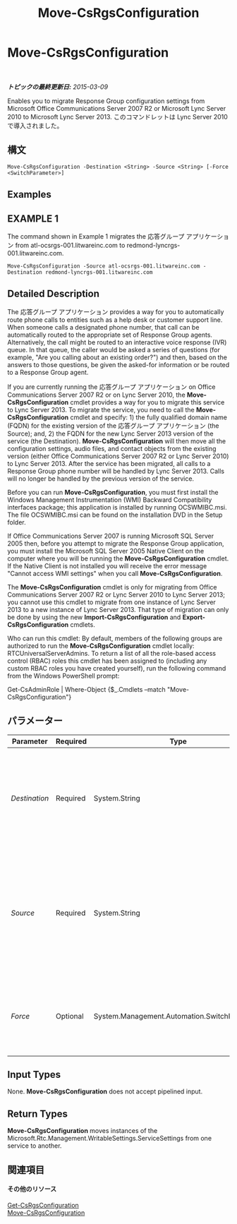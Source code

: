 ﻿---
title: Move-CsRgsConfiguration
TOCTitle: Move-CsRgsConfiguration
ms:assetid: 983eadb8-baee-41ba-bba4-2f2b01471250
ms:mtpsurl: https://technet.microsoft.com/ja-jp/library/Gg398782(v=OCS.15)
ms:contentKeyID: 48272968
ms.date: 05/19/2016
mtps_version: v=OCS.15
ms.translationtype: HT
---

# Move-CsRgsConfiguration

 

_**トピックの最終更新日:** 2015-03-09_

Enables you to migrate Response Group configuration settings from Microsoft Office Communications Server 2007 R2 or Microsoft Lync Server 2010 to Microsoft Lync Server 2013. このコマンドレットは Lync Server 2010 で導入されました。

## 構文

    Move-CsRgsConfiguration -Destination <String> -Source <String> [-Force <SwitchParameter>]

## Examples

## EXAMPLE 1

The command shown in Example 1 migrates the 応答グループ アプリケーション from atl-ocsrgs-001.litwareinc.com to redmond-lyncrgs-001.litwareinc.com.

    Move-CsRgsConfiguration -Source atl-ocsrgs-001.litwareinc.com -Destination redmond-lyncrgs-001.litwareinc.com 

## Detailed Description

The 応答グループ アプリケーション provides a way for you to automatically route phone calls to entities such as a help desk or customer support line. When someone calls a designated phone number, that call can be automatically routed to the appropriate set of Response Group agents. Alternatively, the call might be routed to an interactive voice response (IVR) queue. In that queue, the caller would be asked a series of questions (for example, "Are you calling about an existing order?") and then, based on the answers to those questions, be given the asked-for information or be routed to a Response Group agent.

If you are currently running the 応答グループ アプリケーション on Office Communications Server 2007 R2 or on Lync Server 2010, the **Move-CsRgsConfiguration** cmdlet provides a way for you to migrate this service to Lync Server 2013. To migrate the service, you need to call the **Move-CsRgsConfiguration** cmdlet and specify: 1) the fully qualified domain name (FQDN) for the existing version of the 応答グループ アプリケーション (the Source); and, 2) the FQDN for the new Lync Server 2013 version of the service (the Destination). **Move-CsRgsConfiguration** will then move all the configuration settings, audio files, and contact objects from the existing version (either Office Communications Server 2007 R2 or Lync Server 2010) to Lync Server 2013. After the service has been migrated, all calls to a Response Group phone number will be handled by Lync Server 2013. Calls will no longer be handled by the previous version of the service.

Before you can run **Move-CsRgsConfiguration**, you must first install the Windows Management Instrumentation (WMI) Backward Compatibility interfaces package; this application is installed by running OCSWMIBC.msi. The file OCSWMIBC.msi can be found on the installation DVD in the Setup folder.

If Office Communications Server 2007 is running Microsoft SQL Server 2005 then, before you attempt to migrate the Response Group application, you must install the Microsoft SQL Server 2005 Native Client on the computer where you will be running the **Move-CsRgsConfiguration** cmdlet. If the Native Client is not installed you will receive the error message "Cannot access WMI settings" when you call **Move-CsRgsConfiguration**.

The **Move-CsRgsConfiguration** cmdlet is only for migrating from Office Communications Server 2007 R2 or Lync Server 2010 to Lync Server 2013; you cannot use this cmdlet to migrate from one instance of Lync Server 2013 to a new instance of Lync Server 2013. That type of migration can only be done by using the new **Import-CsRgsConfiguration** and **Export-CsRgsConfiguration** cmdlets.

Who can run this cmdlet: By default, members of the following groups are authorized to run the **Move-CsRgsConfiguration** cmdlet locally: RTCUniversalServerAdmins. To return a list of all the role-based access control (RBAC) roles this cmdlet has been assigned to (including any custom RBAC roles you have created yourself), run the following command from the Windows PowerShell prompt:

Get-CsAdminRole | Where-Object {$\_.Cmdlets –match "Move-CsRgsConfiguration"}

## パラメーター


<table>
<colgroup>
<col style="width: 25%" />
<col style="width: 25%" />
<col style="width: 25%" />
<col style="width: 25%" />
</colgroup>
<thead>
<tr class="header">
<th>Parameter</th>
<th>Required</th>
<th>Type</th>
<th>Description</th>
</tr>
</thead>
<tbody>
<tr class="odd">
<td><p><em>Destination</em></p></td>
<td><p>Required</p></td>
<td><p>System.String</p></td>
<td><p>FQDN of the computer where the Lync Server 2013 応答グループ アプリケーション is to be hosted (the &quot;copy to&quot; location).</p></td>
</tr>
<tr class="even">
<td><p><em>Source</em></p></td>
<td><p>Required</p></td>
<td><p>System.String</p></td>
<td><p>FQDN of the pool where the Office Communications Server 2007 R2 or Lync Server 2010 応答グループ アプリケーション is currently hosted (the &quot;copy from&quot; location).</p></td>
</tr>
<tr class="odd">
<td><p><em>Force</em></p></td>
<td><p>Optional</p></td>
<td><p>System.Management.Automation.SwitchParameter</p></td>
<td><p>Suppresses the display of any non-fatal error message that might occur when running the command.</p></td>
</tr>
</tbody>
</table>


## Input Types

None. **Move-CsRgsConfiguration** does not accept pipelined input.

## Return Types

**Move-CsRgsConfiguration** moves instances of the Microsoft.Rtc.Management.WritableSettings.ServiceSettings from one service to another.

## 関連項目

#### その他のリソース

[Get-CsRgsConfiguration](get-csrgsconfiguration.md)  
[Move-CsRgsConfiguration](move-csrgsconfiguration.md)

